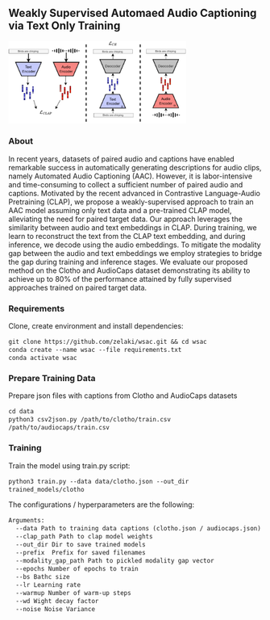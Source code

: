 ## Weakly Supervised Automaed Audio Captioning via Text Only Training

<img src="https://github.com/zelaki/wsac/blob/main/data/main_fig.pdf" width=70% height=70%>


### About 
In recent years, datasets of paired audio and captions have enabled 
remarkable success in automatically generating descriptions for audio clips, namely Automated Audio Captioning (AAC). 
However, it is labor-intensive and time-consuming to collect a sufficient number of paired audio and captions.
Motivated by the recent advanced in Contrastive Language-Audio Pretraining (CLAP),
we propose a weakly-supervised approach to train an AAC model assuming only
text data and a pre-trained CLAP model, alleviating the need for
paired target data. Our approach leverages the similarity between
audio and text embeddings in CLAP. During training, we learn to
reconstruct the text from the CLAP text embedding, and during inference, we decode using the audio embeddings.
To mitigate the modality gap between the audio and text embeddings we employ
strategies to bridge the gap during training and inference stages.
We evaluate our proposed method on the Clotho and AudioCaps
dataset demonstrating its ability to achieve up to 80% of the 
performance attained by fully supervised approaches trained on paired target data.


### Requirements
Clone, create environment and install dependencies:

```
git clone https://github.com/zelaki/wsac.git && cd wsac
conda create --name wsac --file requirements.txt
conda activate wsac
```

### Prepare Training Data
Prepare json files with captions from Clotho and AudioCaps datasets
```
cd data
python3 csv2json.py /path/to/clotho/train.csv /path/to/audiocaps/train.csv
```

### Training

Train the model using train.py script:
```
python3 train.py --data data/clotho.json --out_dir trained_models/clotho  
```
The configurations / hyperparameters  are the following:
```
Arguments:
  --data Path to training data captions (clotho.json / audiocaps.json)
  --clap_path Path to clap model weights
  --out_dir Dir to save trained models
  --prefix  Prefix for saved filenames
  --modality_gap_path Path to pickled modality gap vector
  --epochs Number of epochs to train
  --bs Bathc size
  --lr Learning rate
  --warmup Number of warm-up steps
  --wd Wight decay factor
  --noise Noise Variance 
```
